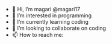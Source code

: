 - 👋 Hi, I’m magari @magari17
- 👀 I’m interested in programming
- 🌱 I’m currently learning coding
- 💞️ I’m looking to collaborate on coding
- 📫 How to reach me: 

<!---
magari17/magari17 is a ✨ special ✨ repository because its `README.md` (this file) appears on your GitHub profile.
You can click the Preview link to take a look at your changes.
--->
